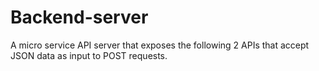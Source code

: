 # Backend-server
A micro service API server that exposes the following 2 APIs that accept JSON data as input to POST requests. 

